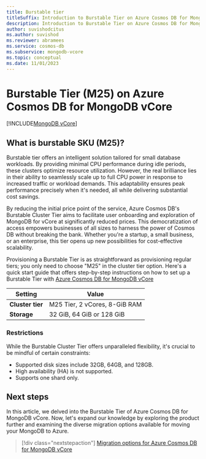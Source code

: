 ```yaml
---
title: Burstable tier
titleSuffix: Introduction to Burstable Tier on Azure Cosmos DB for MongoDB vCore
description: Introduction to Burstable Tier on Azure Cosmos DB for MongoDB vCore.
author: suvishodcitus
ms.author: suvishod
ms.reviewer: abramees
ms.service: cosmos-db
ms.subservice: mongodb-vcore
ms.topic: conceptual
ms.date: 11/01/2023
---
```


# Burstable Tier (M25) on Azure Cosmos DB for MongoDB vCore

[!INCLUDE[MongoDB vCore](../../includes/appliesto-mongodb-vcore.md)]


## What is burstable SKU (M25)?

Burstable tier offers an intelligent solution tailored for small database workloads. By providing minimal CPU performance during idle periods, these clusters optimize 
resource utilization. However, the real brilliance lies in their ability to seamlessly scale up to full CPU power in response to increased traffic or workload demands. 
This adaptability ensures peak performance precisely when it's needed, all while delivering substantial cost savings.

By reducing the initial price point of the service, Azure Cosmos DB's Burstable Cluster Tier aims to facilitate user onboarding and exploration of MongoDB for vCore 
at significantly reduced prices. This democratization of access empowers businesses of all sizes to harness the power of Cosmos DB without breaking the bank. 
Whether you're a startup, a small business, or an enterprise, this tier opens up new possibilities for cost-effective scalability.

Provisioning a Burstable Tier is as straightforward as provisioning regular tiers; you only need to choose "M25" in the cluster tier option. Here's a quick start 
guide that offers step-by-step instructions on how to set up a Burstable Tier with [Azure Cosmos DB for MongoDB vCore](quickstart-portal.md)


  | Setting | Value |
  | --- | --- |
  | **Cluster tier** | M25 Tier, 2 vCores, 8-GiB RAM |
  | **Storage** | 32 GiB, 64 GiB or 128 GiB |

### Restrictions

While the Burstable Cluster Tier offers unparalleled flexibility, it's crucial to be mindful of certain constraints:

* Supported disk sizes include 32GB, 64GB, and 128GB. 
* High availability (HA) is not supported.
* Supports one shard only.

## Next steps

In this article, we delved into the Burstable Tier of Azure Cosmos DB for MongoDB vCore. Now, let's expand our knowledge by exploring the product further and 
examining the diverse migration options available for moving your MongoDB to Azure.

> [!div class="nextstepaction"]
> [Migration options for Azure Cosmos DB for MongoDB vCore](migration-options.md)
